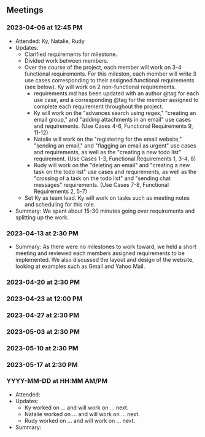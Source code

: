 ## Meetings

### 2023-04-06 at 12:45 PM
- Attended: Ky, Natalie, Rudy
- Updates:
  - Clarified requirements for milestone.
  - Divided work between members.
  - Over the course of the project, each member will work on 3-4 functional requirements. For this mileston, each member will write 3 use cases corresponding to their assigned functional requirements (see below). Ky will work on 2 non-functional requirements.
	- requirements.md has been updated with an author @tag for each use case, and a corresponding @tag for the member assigned to complete each requirement throughout the project.
    - Ky will work on the "advances search using regex," "creating an email group," and "adding attachments in an email" use cases and requirements. (Use Cases 4-6, Functional Requirements 9, 11-12)
    - Natalie will work on the "registering for the email website," "sending an email," and "flagging an email as urgent" use cases and requirements, as well as the "creating a new todo list" requirement. (Use Cases 1-3, Functional Requirements 1, 3-4, 8)
    - Rudy will work on the "deleting an email" and "creating a new task on the todo list" use cases and requirements, as well as the "crossing of a task on the todo list" and "sending chat messages" requirements. (Use Cases 7-8, Functional Requirements 2, 5-7)
  - Set Ky as team lead. Ky will work on tasks such as meeting notes and scheduling for this role.
- Summary: We spent about 15-30 minutes going over requirements and splitting up the work.

### 2023-04-13 at 2:30 PM
- Summary: As there were no milestones to work toward, we held a short meeting and reviewed each members assigned requirements to be implemented. We also discussed the layout and design of the website, looking at examples such as Gmail and Yahoo Mail.

### 2023-04-20 at 2:30 PM

### 2023-04-23 at 12:00 PM

### 2023-04-27 at 2:30 PM

### 2023-05-03 at 2:30 PM

### 2023-05-10 at 2:30 PM

### 2023-05-17 at 2:30 PM

### YYYY-MM-DD at HH:MM AM/PM
- Attended:
- Updates:
  - Ky worked on ... and will work on ... next.
  - Natalie worked on ... and will work on ... next.
  - Rudy worked on ... and will work on ... next.
- Summary: 
